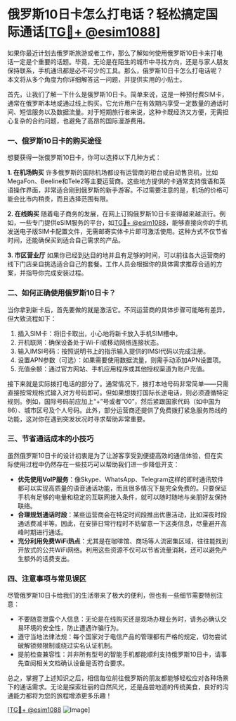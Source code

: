 # 俄罗斯10日卡怎么打电话？轻松搞定国际通话[[TG💪+ @esim1088](https://t.me/s/esim1088)]

如果你最近计划去俄罗斯旅游或者工作，那么了解如何使用俄罗斯10日卡来打电话一定是个重要的话题。毕竟，无论是在陌生的城市中寻找方向，还是与家人朋友保持联系，手机通讯都是必不可少的工具。那么，俄罗斯10日卡怎么打电话呢？本文将从多个角度为你详细解答这一问题，并提供实用的小贴士。

首先，让我们了解一下什么是俄罗斯10日卡。简单来说，这是一种预付费SIM卡，通常在俄罗斯本地或通过线上购买。它允许用户在有效期内享受一定数量的通话时间、短信服务以及数据流量。对于短期旅行者来说，这种卡既经济又方便，无需担心复杂的合约问题，也避免了高昂的国际漫游费用。

### 一、俄罗斯10日卡的购买途径

想要获得一张俄罗斯10日卡，你可以选择以下几种方式：

**1. 在机场购买**
许多俄罗斯的国际机场都设有运营商的柜台或自动售货机，比如MegaFon、Beeline和Tele2等主要运营商。这些地方提供的卡通常支持俄语和英语操作界面，非常适合刚到俄罗斯的新手游客。不过需要注意的是，机场的价格可能会比市内稍贵，而且选择范围有限。

**2. 在线购买**
随着电子商务的发展，在网上订购俄罗斯10日卡变得越来越流行。例如，一些专门提供eSIM服务的平台，如[TG💪+ @esim1088](https://t.me/s/esim1088)，能够直接向你的手机发送电子版SIM卡配置文件，无需邮寄实体卡片即可激活使用。这种方式不仅节省时间，还能确保买到适合自己需求的产品。

**3. 市区营业厅**
如果你已经到达目的地并且有足够的时间，可以前往各大运营商的线下门店亲自挑选适合自己的套餐。工作人员会根据你的具体需求推荐合适的方案，并指导你完成安装过程。

### 二、如何正确使用俄罗斯10日卡？

当你拿到新卡后，首先要做的就是激活它。不同运营商的具体步骤可能略有差异，但大致流程如下：

1. 插入SIM卡：将旧卡取出，小心地将新卡放入手机SIM槽中。
2. 开机联网：确保设备处于Wi-Fi或移动网络连接状态。
3. 输入IMSI号码：按照说明书上的指示输入提供的IMSI代码以完成注册。
4. 设置APN参数（可选）：如果需要使用数据流量，则需手动添加APN设置项。
5. 充值余额：通过官方网站、手机应用程序或其他授权渠道为账户充值。

接下来就是实际拨打电话的部分了。通常情况下，拨打本地号码非常简单——只需直接按常规格式输入对方号码即可。但如果想拨打国际长途电话，则必须遵循特定规则。例如，国际号码前应加上“+”号或者“00”，然后紧跟国家代码（如中国为86）、城市区号及个人号码。此外，部分运营商还提供了免费拨打紧急服务热线的功能，这对你在遇到突发状况时寻求帮助非常重要。

### 三、节省通话成本的小技巧

虽然俄罗斯10日卡的设计初衷是为了让游客享受到便捷高效的通信体验，但在实际使用过程中仍然存在一些技巧可以帮助我们进一步降低开支：

- **优先使用VoIP服务**：像Skype、WhatsApp、Telegram这样的即时通讯软件都可以实现高质量的语音通话功能，而且很多情况下是完全免费的。只要保证手机有足够的电量和稳定的互联网接入条件，就可以随时随地与亲朋好友保持联络。
- **合理规划通话时段**：某些运营商会在特定时间段推出优惠活动，比如深夜时段通话费减半等。因此，在安排日常行程时不妨留意一下这类信息，尽量避开高峰时期进行通话。
- **充分利用免费WiFi热点**：尤其是在咖啡馆、商场等人流密集区域，往往能找到开放式的公共WiFi网络。利用这些资源不仅可以节省流量消耗，还可以避免产生额外的话费支出。

### 四、注意事项与常见误区

尽管俄罗斯10日卡给我们的生活带来了极大的便利，但也有一些细节需要特别注意：

- 不要随意泄露个人信息：无论是在线购买还是现场办理业务时，请务必确认交易环境的安全性，防止遭遇诈骗行为。
- 遵守当地法律法规：每个国家对于电信产品的管理都有严格的规定，切勿尝试破解锁频限制或绕过实名认证机制。
- 提前检查兼容性：并非所有型号的智能手机都能顺利支持俄罗斯10日卡，请事先查阅相关文档确认设备是否符合要求。

总之，掌握了上述知识之后，相信每位前往俄罗斯的朋友都能够轻松应对各种场景下的通话需求。无论是探索壮丽的自然风光，还是品尝地道的传统美食，良好的沟通能力都将为您的旅程增添更多乐趣！

[[TG💪+ @esim1088](https://t.me/s/esim1088) ![Image](https://i.postimg.cc/4NQfJmqS/Snipaste-2025-05-13-00-14-12.png)]